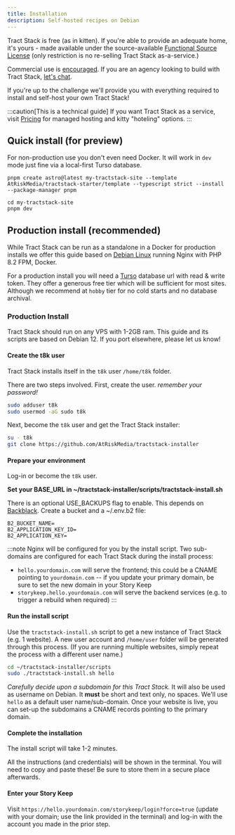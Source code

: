 ```yaml
---
title: Installation
description: Self-hosted recipes on Debian
---
```


Tract Stack is free (as in kitten). If you're able to provide an adequate home, it's yours - made available under the source-available [Functional Source License](/start/license) (only restriction is no re-selling Tract Stack as-a-service.)

Commercial use is [encouraged](/start/license/). If you are an agency looking to build with Tract Stack, [let's chat](mailto:hello@tractstack.com).

If you're up to the challenge we'll provide you with everything required to install and self-host your own Tract Stack!

:::caution[This is a technical guide]
If you want Tract Stack as a service, visit [Pricing](https://tractstack.com/pricing?utm_source=docs&utm_medium=www&utm_campaign=starlight) for managed hosting and kitty "hoteling" options.
:::

## Quick install (for preview)

For non-production use you don't even need Docker. It will work in `dev` mode just fine via a local-first Turso database.

```
pnpm create astro@latest my-tractstack-site --template AtRiskMedia/tractstack-starter/template --typescript strict --install --package-manager pnpm

cd my-tractstack-site
pnpm dev
```

## Production install (recommended)

While Tract Stack can be run as a standalone in a Docker for production installs we offer this guide based on [Debian Linux](https://www.debian.org/) running Nginx with PHP 8.2 FPM, Docker.

For a production install you will need a [Turso](https://turso.tech) database url with read &amp; write token. They offer a generous free tier which will be sufficient for most sites. Although we recommend at `hobby` tier for no cold starts and no database archival.

### Production Install

Tract Stack should run on any VPS with 1-2GB ram. This guide and its scripts are based on Debian 12. If you port elsewhere, please let us know!

#### Create the t8k user

Tract Stack installs itself in the `t8k` user `/home/t8k` folder.

There are two steps involved. First, create the user. _remember your password!_

```bash
sudo adduser t8k
sudo usermod -aG sudo t8k
```

Next, become the `t8k` user and get the Tract Stack installer:

```bash
su - t8k
git clone https://github.com/AtRiskMedia/tractstack-installer
```

#### Prepare your environment

Log-in or become the `t8k` user.

**Set your BASE_URL in ~/tractstack-installer/scripts/tractstack-install.sh**

There is an optional USE_BACKUPS flag to enable. This depends on [Backblack](https://backblaze.com). Create a bucket and a ~/.env.b2 file:
```
B2_BUCKET_NAME=
B2_APPLICATION_KEY_ID=
B2_APPLICATION_KEY=
```

:::note
Nginx will be configured for you by the install script. Two sub-domains are configured for each Tract Stack during the install process:

- `hello.yourdomain.com` will serve the frontend; this could be a CNAME pointing to `yourdomain.com` -- if you update your primary domain, be sure to set the new domain in your Story Keep
- `storykeep.hello.yourdomain.com` will serve the backend services (e.g. to trigger a rebuild when required)
  :::

#### Run the install script

Use the `tractstack-install.sh` script to get a new instance of Tract Stack (e.g. 1 website). A new user account and `/home/user` folder will be generated through this process. (If you are running multiple websites, simply repeat the process with a different user name.)

```bash
cd ~/tractstack-installer/scripts
sudo ./tractstack-install.sh hello
```

*Carefully decide upon a subdomain for this Tract Stack.* It will also be used as username on Debian. It **must** be short and text only, no spaces. We'll use `hello` as a default user name/sub-domain. Once your website is live, you can set-up the subdomains a CNAME records pointing to the primary domain.

#### Complete the installation

The install script will take 1-2 minutes.

All the instructions (and credentials) will be shown in the terminal. You will need to copy and paste these! Be sure to store them in a secure place afterwards.

#### Enter your Story Keep

Visit `https://hello.yourdomain.com/storykeep/login?force=true` (update with your domain; use the link provided in the terminal) and log-in with the account you made in the prior step.
